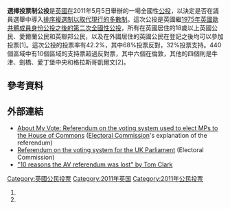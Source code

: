 **選擇投票制公投**是[英國在](https://zh.wikipedia.org/wiki/英國 "wikilink")2011年5月5日舉辦的一場全國性[公投](https://zh.wikipedia.org/wiki/公投 "wikilink")，以決定是否在議員選舉中導入[排序複選制以取代現行的](../Page/排序複選制.md "wikilink")[多數制](../Page/多數制.md "wikilink")。這次公投是英國繼[1975年英國歐共體成員身份公投之後的第二次全國性公投](https://zh.wikipedia.org/wiki/1975年英國歐共體成員身份公投 "wikilink")，所有在英國居住的18歲以上英國公民、愛爾蘭公民和英聯邦公民，以及在外國居住的英國公民在登記之後均可以參加投票\[1\]。這次公投的投票率有42.2%，其中68%投票反對，32%投票支持。440個區域中有10個區域的支持票超過反對票，其中六個在倫敦，其他的四個則是牛津、劍橋、愛丁堡中央和格拉斯哥凱爾文\[2\]。

## 參考資料

## 外部連結

  - [About My Vote: Referendum on the voting system used to elect MPs to
    the House of
    Commons](http://www.aboutmyvote.co.uk/5_may/referendum_2011.aspx)
    ([Electoral
    Commission](https://zh.wikipedia.org/wiki/Electoral_Commission_\(United_Kingdom\) "wikilink")'s
    explanation of the referendum)
  - [Referendum on the voting system for the UK
    Parliament](http://www.electoralcommission.org.uk/elections/upcoming-elections-and-referendums/uk/referendum)
    (Electoral Commission)
  - ["10 reasons the AV referendum was lost" by Tom
    Clark](http://www.guardian.co.uk/commentisfree/2011/may/06/reasons-av-referendum-lost)

[Category:英國公民投票](https://zh.wikipedia.org/wiki/Category:英國公民投票 "wikilink")
[Category:2011年英国](https://zh.wikipedia.org/wiki/Category:2011年英国 "wikilink")
[Category:2011年公民投票](https://zh.wikipedia.org/wiki/Category:2011年公民投票 "wikilink")

1.
2.